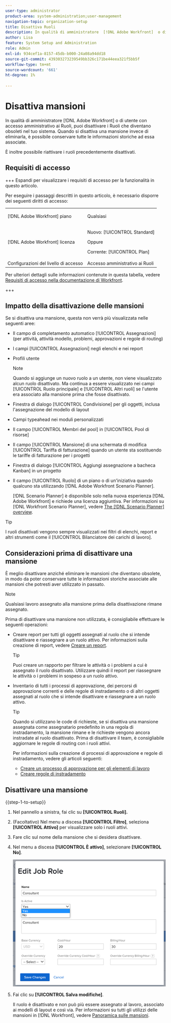 ```yaml
---
user-type: administrator
product-area: system-administration;user-management
navigation-topic: organization-setup
title: Disattiva Ruoli
description: In qualità di amministratore  [!DNL Adobe Workfront]  o di utente con accesso amministrativo ai Ruoli, puoi disattivare i Ruoli che diventano obsoleti nel tuo sistema. Quando si disattiva una mansione invece di eliminarla, è possibile conservare tutte le informazioni storiche ad essa associate.
author: Lisa
feature: System Setup and Administration
role: Admin
exl-id: 934cef1a-8157-45db-b000-24a08a94dd18
source-git-commit: 439303273239549bb326c171be44eea321f5bb5f
workflow-type: tm+mt
source-wordcount: '661'
ht-degree: 1%

---
```


# Disattiva mansioni

In qualità di amministratore [!DNL Adobe Workfront] o di utente con accesso amministrativo ai Ruoli, puoi disattivare i Ruoli che diventano obsoleti nel tuo sistema. Quando si disattiva una mansione invece di eliminarla, è possibile conservare tutte le informazioni storiche ad essa associate.

È inoltre possibile riattivare i ruoli precedentemente disattivati.

## Requisiti di accesso

+++ Espandi per visualizzare i requisiti di accesso per la funzionalità in questo articolo.

Per eseguire i passaggi descritti in questo articolo, è necessario disporre dei seguenti diritti di accesso:

<table style="table-layout:auto"> 
 <col> 
 <col> 
 <tbody> 
  <tr> 
   <td role="rowheader">[!DNL Adobe Workfront] piano</td> 
   <td> <p>Qualsiasi </p> </td> 
  </tr> 
  <tr> 
   <td role="rowheader">[!DNL Adobe Workfront] licenza</td> 
   <td>
   <p>Nuovo: [!UICONTROL Standard]</p>
   <p>Oppure</p>
   <p>Corrente: [!UICONTROL Plan]</p></td> 
  </tr> 
  <tr> 
   <td role="rowheader">Configurazioni del livello di accesso</td> 
   <td>Accesso amministrativo ai Ruoli</td> 
  </tr> 
 </tbody> 
</table>

Per ulteriori dettagli sulle informazioni contenute in questa tabella, vedere [Requisiti di accesso nella documentazione di Workfront](/help/quicksilver/administration-and-setup/add-users/access-levels-and-object-permissions/access-level-requirements-in-documentation.md).

+++

## Impatto della disattivazione delle mansioni

Se si disattiva una mansione, questa non verrà più visualizzata nelle seguenti aree:

* Il campo di completamento automatico [!UICONTROL Assegnazioni] (per attività, attività modello, problemi, approvazioni e regole di routing)
* I campi [!UICONTROL Assegnazioni] negli elenchi e nei report
* Profili utente

  >[!NOTE]
  >
  >Quando si aggiunge un nuovo ruolo a un utente, non viene visualizzato alcun ruolo disattivato. Ma continua a essere visualizzato nei campi [!UICONTROL Ruolo principale] e [!UICONTROL Altri ruoli] se l&#39;utente era associato alla mansione prima che fosse disattivato.

* Finestra di dialogo [!UICONTROL Condivisione] per gli oggetti, inclusa l&#39;assegnazione del modello di layout
* Campi typeahead nei moduli personalizzati
* Il campo [!UICONTROL Membri del pool] in [!UICONTROL Pool di risorse]
* Il campo [!UICONTROL Mansione] di una schermata di modifica [!UICONTROL Tariffa di fatturazione] quando un utente sta sostituendo le tariffe di fatturazione per i progetti
* Finestra di dialogo [!UICONTROL Aggiungi assegnazione a bacheca Kanban] in un progetto
* Il campo [!UICONTROL Ruolo] di un piano o di un&#39;iniziativa quando qualcuno sta utilizzando [!DNL Adobe Workfront Scenario Planner].

  [!DNL Scenario Planner] è disponibile solo nella nuova esperienza [!DNL Adobe Workfront] e richiede una licenza aggiuntiva. Per informazioni su [!DNL Workfront Scenario Planner], vedere [The [!DNL Scenario Planner] overview](../../../scenario-planner/scenario-planner-overview.md).

>[!TIP]
>
>I ruoli disattivati vengono sempre visualizzati nei filtri di elenchi, report e altri strumenti come il [!UICONTROL Bilanciatore dei carichi di lavoro].

## Considerazioni prima di disattivare una mansione

È meglio disattivare anziché eliminare le mansioni che diventano obsolete, in modo da poter conservare tutte le informazioni storiche associate alle mansioni che potresti aver utilizzato in passato.

>[!NOTE]
>
>Qualsiasi lavoro assegnato alla mansione prima della disattivazione rimane assegnato.

Prima di disattivare una mansione non utilizzata, è consigliabile effettuare le seguenti operazioni:

* Creare report per tutti gli oggetti assegnati al ruolo che si intende disattivare e riassegnare a un ruolo attivo. Per informazioni sulla creazione di report, vedere [Creare un report](../../../reports-and-dashboards/reports/creating-and-managing-reports/create-report.md).

  >[!TIP]
  >
  >Puoi creare un rapporto per filtrare le attività o i problemi a cui è assegnato il ruolo disattivato. Utilizzare quindi il report per riassegnare le attività o i problemi in sospeso a un ruolo attivo.

* Inventario di tutti i processi di approvazione, dei percorsi di approvazione correnti e delle regole di instradamento o di altri oggetti assegnati al ruolo che si intende disattivare e riassegnare a un ruolo attivo.

  >[!TIP]
  >
  >Quando si utilizzano le code di richieste, se si disattiva una mansione assegnata come assegnatario predefinito in una regola di instradamento, la mansione rimane e le richieste vengono ancora instradate al ruolo disattivato. Prima di disattivare il team, è consigliabile aggiornare le regole di routing con i ruoli attivi.

  Per informazioni sulla creazione di processi di approvazione e regole di instradamento, vedere gli articoli seguenti:

   * [Creare un processo di approvazione per gli elementi di lavoro](../../../administration-and-setup/customize-workfront/configure-approval-milestone-processes/create-approval-processes.md)
   * [Creare regole di instradamento](../../../manage-work/requests/create-and-manage-request-queues/create-routing-rules.md)

## Disattivare una mansione

{{step-1-to-setup}}

1. Nel pannello a sinistra, fai clic su&#x200B; **[!UICONTROL Ruoli].**
1. (Facoltativo) Nel menu a discesa **[!UICONTROL Filtro]**, seleziona **[!UICONTROL Attivo]** per visualizzare solo i ruoli attivi.
1. Fare clic sul nome della mansione che si desidera disattivare.
1. Nel menu a discesa **[!UICONTROL È attivo]**, selezionare **[!UICONTROL No]**.

   ![](assets/deactivate-job-role-edit-role-box-nwe.png)

1. Fai clic su **[!UICONTROL Salva modifiche]**.

   Il ruolo è disattivato e non può più essere assegnato al lavoro, associato ai modelli di layout e così via. Per informazioni su tutti gli utilizzi delle mansioni in [!DNL Workfront], vedere [Panoramica sulle mansioni](../../../administration-and-setup/set-up-workfront/organizational-setup/job-role-overview.md).
